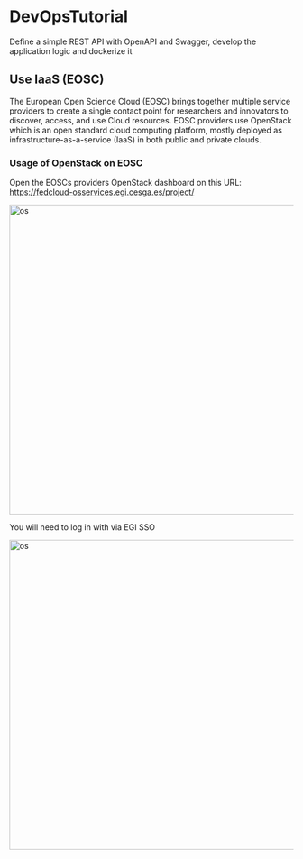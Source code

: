 # DevOpsTutorial
Define a simple REST API with OpenAPI and Swagger, develop the application logic and dockerize it


## Use IaaS (EOSC) 
The European Open Science Cloud (EOSC) brings together multiple service providers to create a single contact point for researchers and innovators to discover, access, and use Cloud resources. EOSC providers use OpenStack which is an open standard cloud computing platform, mostly deployed as infrastructure-as-a-service (IaaS) in both public and private clouds. 


### Usage of OpenStack on EOSC
Open the EOSCs providers  OpenStack dashboard on this URL: https://fedcloud-osservices.egi.cesga.es/project/


<img src="https://raw.githubusercontent.com/skoulouzis/DevOpsTutorial/master/images/os1.png" alt="os"
	title="openstack" width="550"/>

You will need to log in with via EGI SSO

<img src="https://raw.githubusercontent.com/skoulouzis/DevOpsTutorial/master/images/os2.png" alt="os"
	title="openstack" width="550"/>
